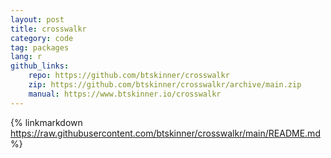 ```yaml
---
layout: post
title: crosswalkr
category: code
tag: packages
lang: r 
github_links:
    repo: https://github.com/btskinner/crosswalkr
    zip: https://github.com/btskinner/crosswalkr/archive/main.zip
    manual: https://www.btskinner.io/crosswalkr
---
```


{% linkmarkdown https://raw.githubusercontent.com/btskinner/crosswalkr/main/README.md %}
